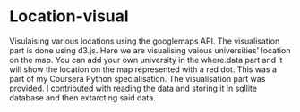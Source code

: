 # Location-visual

Visulaising various locations using the googlemaps API. The visualisation part is done using d3.js. Here we are visualising vaious universities' location on the map. You can add your own university in the where.data part and it will show the location on the map represented with a red dot. This was a part of my Coursera Python specialisation. The visualisation part was provided. I contributed with reading the data and storing it in sqllite database and then extarcting said data.
